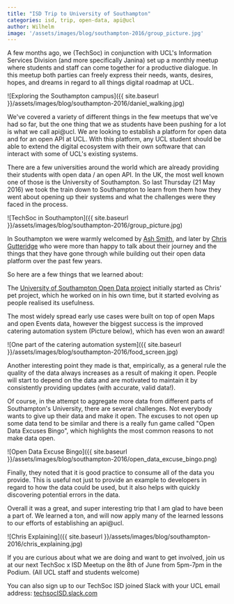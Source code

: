 ```yaml
---
title: "ISD Trip to University of Southampton"
categories: isd, trip, open-data, api@ucl
author: Wilhelm
image: '/assets/images/blog/southampton-2016/group_picture.jpg'
---
```



A few months ago, we (TechSoc) in conjunction with UCL's Information Services Division (and more specifically Janina) set up a monthly meetup where students and staff can come together for a productive dialogue. In this meetup both parties can freely express their needs, wants, desires, hopes, and dreams in regard to all things digital roadmap at UCL.

![Exploring the Southampton campus]({{ site.baseurl }}/assets/images/blog/southampton-2016/daniel_walking.jpg)

We've covered a variety of different things in the few meetups that we've had so far, but the one thing that we as students have been pushing for a lot is what we call api@ucl. We are looking to establish a platform for open data and for an open API at UCL. With this platform, any UCL student should be able to extend the digital ecosystem with their own software that can interact with some of UCL's existing systems.

There are a few universities around the world which are already providing their students with open data / an open API. In the UK, the most well known one of those is the University of Southampton.
So last Thursday (21 May 2016) we took the train down to Southampton to learn from them how they went about opening up their systems and what the challenges were they faced in the process.

![TechSoc in Southampton]({{ site.baseurl }}/assets/images/blog/southampton-2016/group_picture.jpg)

In Southampton we were warmly welcomed by [Ash Smith](http://www.ecs.soton.ac.uk/people/ads04r), and later by [Chris Gutteridge](http://www.ecs.soton.ac.uk/people/cjg) who were more than happy to talk about their journey and the things that they have gone through while building out their open data platform over the past few years.

So here are a few things that we learned about:

The [University of Southampton Open Data project](http://data.southampton.ac.uk/) initially started as Chris' pet project, which he worked on in his own time, but it started evolving as people realised its usefulness.

The most widely spread early use cases were built on top of open Maps and open Events data, however the biggest success is the improved catering automation system (Picture below), which has even won an award!

![One part of the catering automation system]({{ site.baseurl }}/assets/images/blog/southampton-2016/food_screen.jpg)

Another interesting point they made is that, empirically, as a general rule the quality of the data always increases as a result of making it open. People will start to depend on the data and are motivated to maintain it by consistently providing updates (with accurate, valid data!).

Of course, in the attempt to aggregate more data from different parts of Southampton's University, there are several challenges. Not everybody wants to give up their data and make it open. The excuses to not open up some data tend to be similar and there is a really fun game called "Open Data Excuses Bingo", which highlights the most common reasons to not make data open.

![Open Data Excuse Bingo]({{ site.baseurl }}/assets/images/blog/southampton-2016/open_data_excuse_bingo.png)

Finally, they noted that it is good practice to consume all of the data you provide. This is useful not just to provide an example to developers in regard to how the data could be used, but it also helps with quickly discovering potential errors in the data.


Overall it was a great, and super interesting trip that I am glad to have been a part of. We learned a ton, and will now apply many of the learned lessons to our efforts of establishing an api@ucl.

![Chris Explaining]({{ site.baseurl }}/assets/images/blog/southampton-2016/chris_explaining.jpg)

If you are curious about what we are doing and want to get involved, join us at our next TechSoc x ISD Meetup on the 8th of June from 5pm-7pm in the Podium. (All UCL staff and students welcome)

You can also sign up to our TechSoc ISD joined Slack with your UCL email address: [techsocISD.slack.com](//techsocISD.slack.com)
